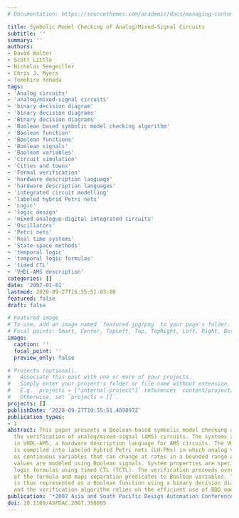 ```yaml
---
# Documentation: https://sourcethemes.com/academic/docs/managing-content/

title: Symbolic Model Checking of Analog/Mixed-Signal Circuits
subtitle: ''
summary: ''
authors:
- David Walter
- Scott Little
- Nicholas Seegmiller
- Chris J. Myers
- Tomohiro Yoneda
tags:
- 'Analog circuits'
- 'analog/mixed-signal circuits'
- 'binary decision diagram'
- 'binary decision diagrams'
- 'Binary decision diagrams'
- 'Boolean based symbolic model checking algorithm'
- 'Boolean function'
- 'Boolean functions'
- 'Boolean signals'
- 'Boolean variables'
- 'Circuit simulation'
- 'Cities and towns'
- 'Formal verification'
- 'hardware description language'
- 'hardware description languages'
- 'integrated circuit modelling'
- 'labeled hybrid Petri nets'
- 'Logic'
- 'logic design'
- 'mixed analogue-digital integrated circuits'
- 'Oscillators'
- 'Petri nets'
- 'Real time systems'
- 'State-space methods'
- 'temporal logic'
- 'temporal logic formulas'
- 'timed CTL'
- 'VHDL-AMS description'
categories: []
date: '2007-01-01'
lastmod: 2020-09-27T16:55:51-03:00
featured: false
draft: false

# Featured image
# To use, add an image named `featured.jpg/png` to your page's folder.
# Focal points: Smart, Center, TopLeft, Top, TopRight, Left, Right, BottomLeft, Bottom, BottomRight.
image:
  caption: ''
  focal_point: ''
  preview_only: false

# Projects (optional).
#   Associate this post with one or more of your projects.
#   Simply enter your project's folder or file name without extension.
#   E.g. `projects = ["internal-project"]` references `content/project/deep-learning/index.md`.
#   Otherwise, set `projects = []`.
projects: []
publishDate: '2020-09-27T19:55:51.489097Z'
publication_types:
- 1
abstract: This paper presents a Boolean based symbolic model checking algorithm for
  the verification of analog/mixed-signal (AMS) circuits. The systems are modeled
  in VHDL-AMS, a hardware description language for AMS circuits. The VHDL-AMS description
  is compiled into labeled hybrid Petri nets (LH-PNs) in which analog values are modeled
  as continuous variables that can change at rates in a bounded range and digital
  values are modeled using Boolean signals. System properties are specified as temporal
  logic formulas using timed CTL (TCTL). The verification proceeds over the structure
  of the formula and maps separation predicates to Boolean variables. The state space
  is thus represented as a Boolean function using a binary decision diagram (BDD)
  and the verification algorithm relies on the efficient use of BDD operations.
publication: '*2007 Asia and South Pacific Design Automation Conference*'
doi: 10.1109/ASPDAC.2007.358005
---
```

